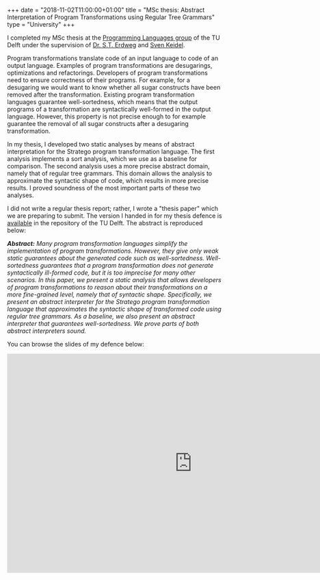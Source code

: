 +++
date = "2018-11-02T11:00:00+01:00"
title = "MSc thesis: Abstract Interpretation of Program Transformations using Regular Tree Grammars"
type = "University"
+++

I completed my MSc thesis at the [Programming Languages
group](https://www.tudelft.nl/en/eemcs/the-faculty/departments/software-technology/programming-languages/)
of the TU Delft under the supervision of [Dr.
S.T. Erdweg](http://www.erdweg.org) and [Sven
Keidel](https://svenkeidel.de).

Program transformations translate code of an input language to code of
an output language. Examples of program transformations are
desugarings, optimizations and refactorings. Developers of program
transformations need to ensure correctness of their programs. For
example, for a desugaring we would want to know whether all sugar
constructs have been removed after the transformation. Existing
program transformation languages guarantee well-sortedness, which
means that the output programs of a transformation are syntactically
well-formed in the output language. However, this property is not
precise enough to for example guarantee the removal of all sugar
constructs after a desugaring transformation.

In my thesis, I developed two static analyses by means of abstract
interpretation for the Stratego program transformation language. The
first analysis implements a sort analysis, which we use as a baseline
for comparison. The second analysis uses a more precise abstract
domain, namely that of regular tree grammars. This domain allows the
analysis to approximate the syntactic shape of code, which results in
more precise results. I proved soundness of the most important parts
of these two analyses.

I did not write a regular thesis report; rather, I wrote a "thesis
paper" which we are preparing to submit. The version I handed in for
my thesis defence is
[available](http://resolver.tudelft.nl/uuid:f634ef6a-68d1-4d38-9474-db8cdb12425f)
in the repository of the TU Delft. The abstract is reproduced below:

***Abstract:*** *Many program transformation languages simplify the
implementation of program transformations. However, they give only
weak static guarantees about the generated code such as
well-sortedness. Well-sortedness guarantees that a program
transformation does not generate syntactically ill-formed code, but it
is too imprecise for many other scenarios. In this paper, we present a
static analysis that allows developers of program transformations to
reason about their transformations on a more fine-grained level,
namely that of syntactic shape. Specifically, we present an abstract
interpreter for the Stratego program transformation language that
approximates the syntactic shape of transformed code using regular
tree grammars. As a baseline, we also present an abstract interpreter
that guarantees well-sortedness. We prove parts of both abstract
interpreters sound.*

You can browse the slides of my defence below:

<iframe src="https://docs.google.com/presentation/d/e/2PACX-1vSFMcpRCVEHRT7rTmMxwC2wHCsK3XQneYOVv3u3AroGr88K9gkg-x72ImMmvBjhjUpNqvh1GRIul_t3/embed?start=false&loop=false&delayms=3000"
        frameborder="0"
		width="864"
		height="512"
		allowfullscreen="true"
		mozallowfullscreen="true"
		webkitallowfullscreen="true">
</iframe>
